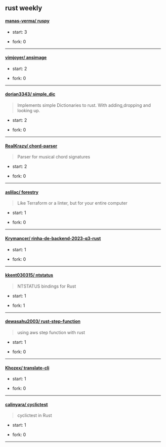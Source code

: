 ## rust weekly

#### [manas-verma/ ruspy](https://github.com/manas-verma/ruspy)
>  
+ start: 3
+ fork: 0
---
#### [vimjoyer/ ansimage](https://github.com/vimjoyer/ansimage)
>  
+ start: 2
+ fork: 0
---
#### [dorian3343/ simple_dic](https://github.com/dorian3343/simple_dic)
>  Implements simple Dictionaries to rust.  With adding,dropping and looking up.
+ start: 2
+ fork: 0
---
#### [RealKrazy/ chord-parser](https://github.com/RealKrazy/chord-parser)
>  Parser for musical chord signatures
+ start: 2
+ fork: 0
---
#### [aslilac/ forestry](https://github.com/aslilac/forestry)
>  Like Terraform or a linter, but for your entire computer
+ start: 1
+ fork: 0
---
#### [Krymancer/ rinha-de-backend-2023-q3-rust](https://github.com/Krymancer/rinha-de-backend-2023-q3-rust)
>  
+ start: 1
+ fork: 0
---
#### [kkent030315/ ntstatus](https://github.com/kkent030315/ntstatus)
>  NTSTATUS bindings for Rust
+ start: 1
+ fork: 1
---
#### [dewasahu2003/ rust-step-function](https://github.com/dewasahu2003/rust-step-function)
>  using aws step function with rust
+ start: 1
+ fork: 0
---
#### [Khozex/ translate-cli](https://github.com/Khozex/translate-cli)
>  
+ start: 1
+ fork: 0
---
#### [calinyara/ cyclictest](https://github.com/calinyara/cyclictest)
>  cyclictest in Rust
+ start: 1
+ fork: 0
---